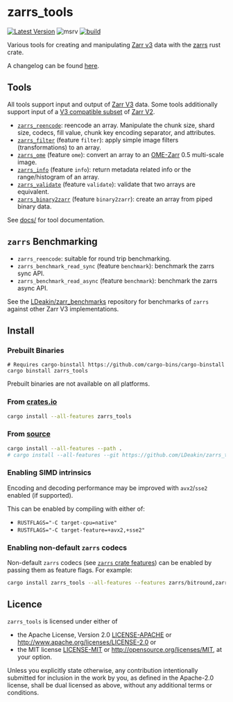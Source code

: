 # zarrs_tools 

[![Latest Version](https://img.shields.io/crates/v/zarrs_tools.svg)](https://crates.io/crates/zarrs_tools)
![msrv](https://img.shields.io/crates/msrv/zarrs_tools)
[![build](https://github.com/LDeakin/zarrs_tools/actions/workflows/ci.yml/badge.svg)](https://github.com/LDeakin/zarrs_tools/actions/workflows/ci.yml)

Various tools for creating and manipulating [Zarr v3](https://zarr.dev) data with the [zarrs](https://github.com/LDeakin/zarrs) rust crate.

A changelog can be found [here](https://github.com/LDeakin/zarrs_tools/blob/main/CHANGELOG.md).

## Tools
All tools support input and output of [Zarr V3](https://zarr-specs.readthedocs.io/en/latest/v3/core/v3.0.html) data.
Some tools additionally support input of a [V3 compatible subset](https://docs.rs/zarrs/latest/zarrs/#implementation-status) of [Zarr V2](https://zarr-specs.readthedocs.io/en/latest/v2/v2.0.html).

- [`zarrs_reencode`](https://github.com/LDeakin/zarrs_tools/blob/main/docs/zarrs_reencode.md): reencode an array. Manipulate the chunk size, shard size, codecs, fill value, chunk key encoding separator, and attributes.
- [`zarrs_filter`](https://github.com/LDeakin/zarrs_tools/blob/main/docs/zarrs_filter.md) (feature `filter`): apply simple image filters (transformations) to an array.
- [`zarrs_ome`](https://github.com/LDeakin/zarrs_tools/blob/main/docs/zarrs_ome.md) (feature `ome`): convert an array to an [OME-Zarr](https://ngff.openmicroscopy.org/latest/index.html) 0.5 multi-scale image.
- [`zarrs_info`](https://github.com/LDeakin/zarrs_tools/blob/main/docs/zarrs_info.md) (feature `info`): return metadata related info or the range/histogram of an array.
- [`zarrs_validate`](https://github.com/LDeakin/zarrs_tools/blob/main/docs/zarrs_validate.md) (feature `validate`): validate that two arrays are equivalent.
- [`zarrs_binary2zarr`](https://github.com/LDeakin/zarrs_tools/blob/main/docs/zarrs_binary2zarr.md) (feature `binary2zarr`): create an array from piped binary data.

See [docs/](https://github.com/LDeakin/zarrs_tools/blob/main/docs/) for tool documentation.

## `zarrs` Benchmarking
- `zarrs_reencode`: suitable for round trip benchmarking.
- `zarrs_benchmark_read_sync` (feature `benchmark`): benchmark the zarrs sync API.
- `zarrs_benchmark_read_async` (feature `benchmark`): benchmark the zarrs async API.

See the [LDeakin/zarr_benchmarks](https://github.com/LDeakin/zarr_benchmarks) repository for benchmarks of `zarrs` against other Zarr V3 implementations.

## Install

### Prebuilt Binaries
```shell
# Requires cargo-binstall https://github.com/cargo-bins/cargo-binstall
cargo binstall zarrs_tools
```
Prebuilt binaries are not available on all platforms.

### From [crates.io](https://crates.io/crates/zarrs_tools)
```bash
cargo install --all-features zarrs_tools
```

### From [source](https://github.com/LDeakin/zarrs_tools)
```bash
cargo install --all-features --path .
# cargo install --all-features --git https://github.com/LDeakin/zarrs_tools
```

### Enabling SIMD intrinsics
Encoding and decoding performance may be improved with `avx2`/`sse2` enabled (if supported).

This can be enabled by compiling with either of:
 - `RUSTFLAGS="-C target-cpu=native"`
 - `RUSTFLAGS="-C target-feature=+avx2,+sse2"`

### Enabling non-default `zarrs` codecs
Non-default `zarrs` codecs (see [`zarrs` crate features](https://docs.rs/zarrs/latest/zarrs/#crate-features)) can be enabled by passing them as feature flags.
For example:
```bash
cargo install zarrs_tools --all-features --features zarrs/bitround,zarrs/zfp,zarrs/bz2,zarrs/pcodec
```

## Licence
`zarrs_tools` is licensed under either of
 - the Apache License, Version 2.0 [LICENSE-APACHE](./LICENCE-APACHE) or <http://www.apache.org/licenses/LICENSE-2.0> or
 - the MIT license [LICENSE-MIT](./LICENCE-MIT) or <http://opensource.org/licenses/MIT>, at your option.

Unless you explicitly state otherwise, any contribution intentionally submitted for inclusion in the work by you, as defined in the Apache-2.0 license, shall be dual licensed as above, without any additional terms or conditions.

